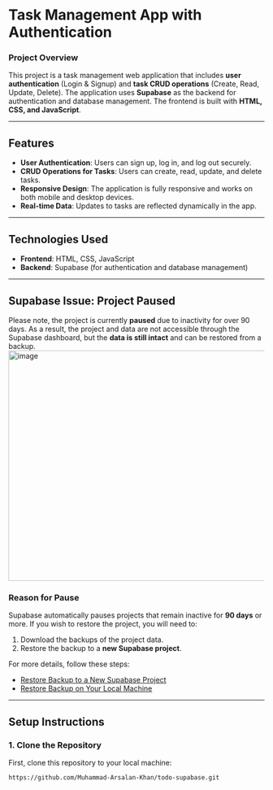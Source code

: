 # Task Management App with Authentication

### Project Overview
This project is a task management web application that includes **user authentication** (Login & Signup) and **task CRUD operations** (Create, Read, Update, Delete). The application uses **Supabase** as the backend for authentication and database management. The frontend is built with **HTML, CSS, and JavaScript**.

---

## Features
- **User Authentication**: Users can sign up, log in, and log out securely.
- **CRUD Operations for Tasks**: Users can create, read, update, and delete tasks.
- **Responsive Design**: The application is fully responsive and works on both mobile and desktop devices.
- **Real-time Data**: Updates to tasks are reflected dynamically in the app.

---

## Technologies Used
- **Frontend**: HTML, CSS, JavaScript
- **Backend**: Supabase (for authentication and database management)

---

## Supabase Issue: Project Paused
Please note, the project is currently **paused** due to inactivity for over 90 days. As a result, the project and data are not accessible through the Supabase dashboard, but the **data is still intact** and can be restored from a backup.
<img width="716" height="453" alt="image" src="https://github.com/user-attachments/assets/d3ebe31d-09e8-4c4c-824e-bc23e2efee02" />

### Reason for Pause
Supabase automatically pauses projects that remain inactive for **90 days** or more. If you wish to restore the project, you will need to:
1. Download the backups of the project data.
2. Restore the backup to a **new Supabase project**.

For more details, follow these steps:
- [Restore Backup to a New Supabase Project](https://supabase.com/docs/guides/database/backups#restore-a-backup)
- [Restore Backup on Your Local Machine](https://supabase.com/docs/guides/database/backups#restore-to-local)

---

## Setup Instructions

### 1. Clone the Repository
First, clone this repository to your local machine:

```bash
https://github.com/Muhammad-Arsalan-Khan/todo-supabase.git
